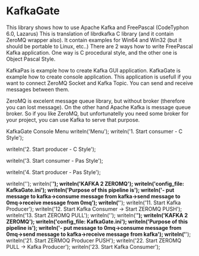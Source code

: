 # KafkaGate

This library shows how to use Apache Kafka and FreePascal (CodeTyphon 6.0, Lazarus)
This is translation of librdkafka C library (and it contain ZeroMQ wrapper also). 
It contain examples for Win64 and Win32 (but it should be portable to Linux, etc..)
There are 2 ways how to write FreePascal Kafka application. 
One way is C procedural style, and the other one is Object Pascal Style.

KafkaPas is example how to create Kafka GUI application. 
KafkaGate is example how to create console application. This application is usefull if you want to connect ZeroMQ Socket and Kafka Topic. You can send and receive messages between them. 

ZeroMQ is excelent message queue library, but without broker (therefore you can lost message).
On the other hand Apache Kafka is message queue broker. So if you like ZeroMQ, but unfortunatelly you need some broker for your project, you can use Kafka to serve that purpose.

KafkaGate Console Menu
writeln('Menu');
writeln('1. Start consumer - C Style');

writeln('2. Start producer - C Style');

writeln('3. Start consumer - Pas Style');

writeln('4. Start producer - Pas Style');

writeln('');
writeln('******************************');
writeln('KAFKA 2 ZEROMQ');
writeln('config_file: KafkaGate.ini');
writeln('Purpose of this pipeline is');
writeln('- put message to kafka->consume message from kafka->send message to 0mq->receive message from 0mq');
writeln('******************************');
writeln('11. Start Kafka Producer');
writeln('12. Start Kafka Consumer -> Start ZEROMQ PUSH');
writeln('13. Start ZEROMQ PULL');
writeln('');
writeln('******************************');
writeln('KAFKA 2 ZEROMQ');
writeln('config_file: KafkaGate.ini');
writeln('Purpose of this pipeline is');
writeln('- put message to 0mq->consume message from 0mq->send message to kafka->receive message from kafka');
writeln('******************************');
writeln('21. Start ZERMOQ Producer PUSH');
writeln('22. Start ZEROMQ PULL -> Kafka Producer');
writeln('23. Start Kafka Consumer');


